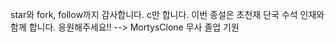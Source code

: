 star와 fork, follow까지 감사합니다. 
c만 합니다. 
이번 종설은 초천재 단국 수석 인재와 함께 합니다. 응원해주세요!! --> MortysClone 
무사 졸업 기원
